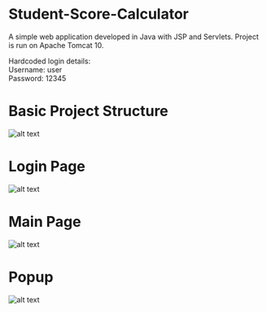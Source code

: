 # Student-Score-Calculator
A simple web application developed in Java with JSP and Servlets. Project is run on Apache Tomcat 10.

Hardcoded login details:<br />
Username: user<br />
Password: 12345<br />

# Basic Project Structure
![alt text](https://i.ibb.co/gMZY0P4/Screen-4.png)

# Login Page
![alt text](https://i.ibb.co/GJZvtcK/Screen1.png)

# Main Page
![alt text](https://i.ibb.co/0rsCLbq/Screen-2.png)

# Popup
![alt text](https://i.ibb.co/mqWDstM/Screen3.png)



